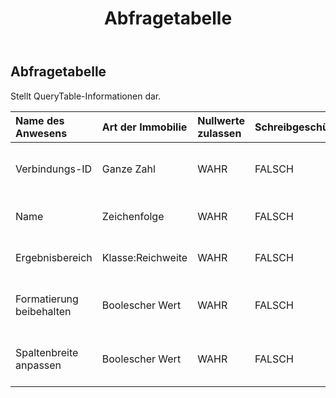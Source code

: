 ﻿---
title: Abfragetabelle
second_title: Aspose.Cells Cloud Documen
type: docs
url: /de/specification/model/querytable/
description: "Aspose.Cells Cloud-Modellspezifikation: QueryTable. Müheloses Bearbeiten von Excel und anderen Tabellenkalkulationsdokumenten mit Funktionen wie Öffnen, Generieren, Bearbeiten, Teilen, Zusammenführen, Vergleichen und Konvertieren"
kwords: Excel, Office, Tabellenkalkulation, Cloud REST API, Abfragetabelle
weight: 50
---
## **Abfragetabelle**

 Stellt QueryTable-Informationen dar.

| Name des Anwesens| Art der Immobilie| Nullwerte zulassen| Schreibgeschützt| Standardwert| Beschreibung|
|:- |:- |:- |:- |:- |:- |
| Verbindungs-ID| Ganze Zahl| WAHR| FALSCH|| Ruft die Verbindungs-ID der Abfragetabelle ab.|
| Name| Zeichenfolge| WAHR| FALSCH|| Ruft den Namen der Abfragetabelle ab.|
| Ergebnisbereich| Klasse:Reichweite| WAHR| FALSCH|| Ruft den Bereich des Ergebnisses ab.|
| Formatierung beibehalten| Boolescher Wert| WAHR| FALSCH|| Gibt die PreserveFormatting des Objekts zurück oder legt sie fest.|
| Spaltenbreite anpassen| Boolescher Wert| WAHR| FALSCH|| Gibt die AdjustColumnWidth des Objekts zurück oder legt sie fest.|

